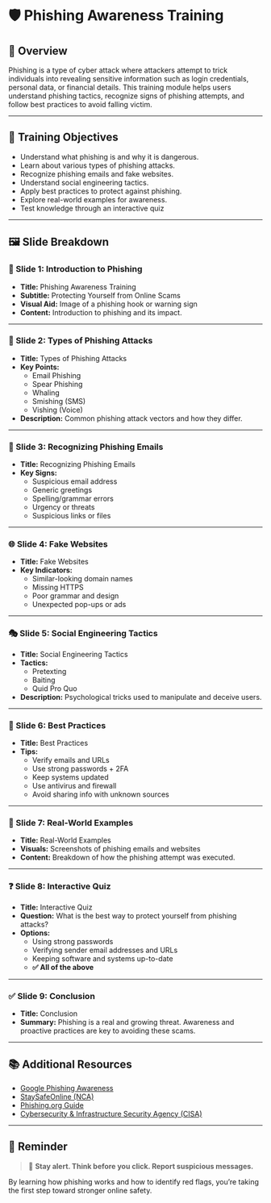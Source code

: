 # 🛡️ Phishing Awareness Training

## 📌 Overview

Phishing is a type of cyber attack where attackers attempt to trick individuals into revealing sensitive information such as login credentials, personal data, or financial details. This training module helps users understand phishing tactics, recognize signs of phishing attempts, and follow best practices to avoid falling victim.

---

## 🎯 Training Objectives

- Understand what phishing is and why it is dangerous.
- Learn about various types of phishing attacks.
- Recognize phishing emails and fake websites.
- Understand social engineering tactics.
- Apply best practices to protect against phishing.
- Explore real-world examples for awareness.
- Test knowledge through an interactive quiz 

---

## 🖼️ Slide Breakdown

### 📖 Slide 1: Introduction to Phishing
- **Title:** Phishing Awareness Training
- **Subtitle:** Protecting Yourself from Online Scams
- **Visual Aid:** Image of a phishing hook or warning sign
- **Content:** Introduction to phishing and its impact.

---

### 🧠 Slide 2: Types of Phishing Attacks
- **Title:** Types of Phishing Attacks
- **Key Points:**
  - Email Phishing
  - Spear Phishing
  - Whaling
  - Smishing (SMS)
  - Vishing (Voice)
- **Description:** Common phishing attack vectors and how they differ.

---

### 📧 Slide 3: Recognizing Phishing Emails
- **Title:** Recognizing Phishing Emails
- **Key Signs:**
  - Suspicious email address
  - Generic greetings
  - Spelling/grammar errors
  - Urgency or threats
  - Suspicious links or files

---

### 🌐 Slide 4: Fake Websites
- **Title:** Fake Websites
- **Key Indicators:**
  - Similar-looking domain names
  - Missing HTTPS
  - Poor grammar and design
  - Unexpected pop-ups or ads

---

### 🎭 Slide 5: Social Engineering Tactics
- **Title:** Social Engineering Tactics
- **Tactics:**
  - Pretexting
  - Baiting
  - Quid Pro Quo
- **Description:** Psychological tricks used to manipulate and deceive users.

---

### 🔐 Slide 6: Best Practices
- **Title:** Best Practices
- **Tips:**
  - Verify emails and URLs
  - Use strong passwords + 2FA
  - Keep systems updated
  - Use antivirus and firewall
  - Avoid sharing info with unknown sources

---

### 📂 Slide 7: Real-World Examples
- **Title:** Real-World Examples
- **Visuals:** Screenshots of phishing emails and websites
- **Content:** Breakdown of how the phishing attempt was executed.

---

### ❓ Slide 8: Interactive Quiz
- **Title:** Interactive Quiz
- **Question:** What is the best way to protect yourself from phishing attacks?
- **Options:**
  - Using strong passwords
  - Verifying sender email addresses and URLs
  - Keeping software and systems up-to-date
  - **✅ All of the above**

---

### ✅ Slide 9: Conclusion
- **Title:** Conclusion
- **Summary:** Phishing is a real and growing threat. Awareness and proactive practices are key to avoiding these scams.

---

## 📚 Additional Resources

- [Google Phishing Awareness](https://safety.google/security/security-tips/)
- [StaySafeOnline (NCA)](https://staysafeonline.org)
- [Phishing.org Guide](https://www.phishing.org/what-is-phishing)
- [Cybersecurity & Infrastructure Security Agency (CISA)](https://www.cisa.gov/phishing)

---

## 📌 Reminder

> 🚨 **Stay alert. Think before you click. Report suspicious messages.**

By learning how phishing works and how to identify red flags, you’re taking the first step toward stronger online safety.

